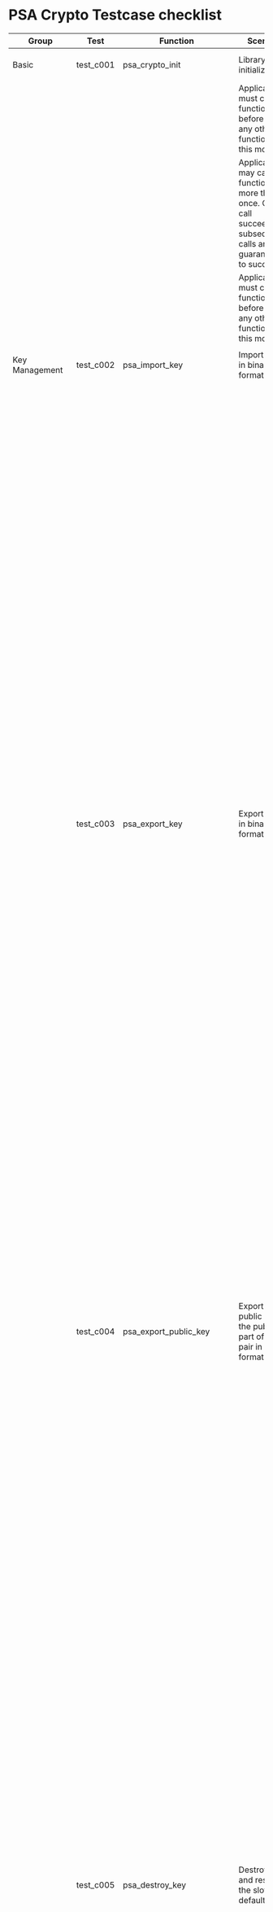 # PSA Crypto Testcase checklist 



| Group                        | Test      | Function                   | Scenario                                                                                                              | Return Value                    | Steps                                                                                                            | Test Case                                                                                           |
|------------------------------|-----------|----------------------------|-----------------------------------------------------------------------------------------------------------------------|---------------------------------|------------------------------------------------------------------------------------------------------------------|-----------------------------------------------------------------------------------------------------|
| Basic                        | test_c001 | psa_crypto_init            | Library initialization                                                                                                | PSA_SUCCESS                     | Calling this function should return SUCCESS                                                                      |                                                                                                     |
|                              |           |                            | Applications must call this function before calling any other function in this module.                                | PSA_SUCCESS                     | Try calling crypto operations doing a crypto_init should be successful(can be covered as part of other testcase) |                                                                                                     |
|                              |           |                            | Applications may call this function more than once. Once a call succeeds, subsequent calls are guaranteed to succeed. | PSA_SUCCESS                     | Try calling multiple crypto init and should return SUCCESS                                                       |                                                                                                     |
|                              |           |                            | Applications must call this function before calling any other function in this module.                                | PSA_ERROR_BAD_STATE             | Try calling crypto operations without doing a crypto_init should return FAILURE                                  |                                                                                                     |
|                              |           |                            |                                                                                                                       |                                 |                                                                                                                  |                                                                                                     |
| Key Management               | test_c002 | psa_import_key             | Import a key in binary format.                                                                                        | PSA_SUCCESS                     | 1. Initialize the PSA crypto library                                                                             | 1. 16 Byte AES                                                                                      |
|                              |           |                            |                                                                                                                       |                                 | 2. Initialize a key policy structure to a default that forbids all usage of the key                              | 2. 24 Byte AES                                                                                      |
|                              |           |                            |                                                                                                                       |                                 | 3. Allocate a key slot for a transient key and set the standard fields of a policy structure                     | 3. 32 Byte AES                                                                                      |
|                              |           |                            |                                                                                                                       |                                 | 4. Set the usage policy on a key slot                                                                            | 4. 2048 RSA public key                                                                              |
|                              |           |                            |                                                                                                                       |                                 | 5. Import the key data into the key slot                                                                         | 5. 2048 RSA keypair                                                                                 |
|                              |           |                            |                                                                                                                       |                                 | 6. Get basic metadata about a key                                                                                | 6. DES 64 bit key                                                                                   |
|                              |           |                            |                                                                                                                       |                                 | 7. Export a key in binary format                                                                                 | 7. Triple DES 2-Key                                                                                 |
|                              |           |                            |                                                                                                                       |                                 | 8. Check if original key data matches with the exported data                                                     | 8. Triple DES 3-Key                                                                                 |
|                              |           |                            |                                                                                                                       |                                 |                                                                                                                  | 9. EC Public key                                                                                    |
|                              |           |                            |                                                                                                                       |                                 |                                                                                                                  | 10. EC keypair                                                                                      |
|                              |           |                            |                                                                                                                       | PSA_ERROR_NOT_SUPPORTED         | Calling this function with incorrect key type                                                                    | Incorrect key type                                                                                  |
|                              |           |                            |                                                                                                                       | PSA_ERROR_INVALID_ARGUMENT      | Calling this function with invalid parameter should return this error                                            | 1. Key data greater than the algorithm size                                                         |
|                              |           |                            |                                                                                                                       |                                 |                                                                                                                  | 2. Incorrect key data size                                                                          |
|                              |           |                            |                                                                                                                       |                                 |                                                                                                                  |                                                                                                     |
|                              |           |                            |                                                                                                                       |                                 |                                                                                                                  |                                                                                                     |
|                              |           |                            |                                                                                                                       | PSA_ERROR_INVALID_HANDLE        | Calling this function with invalid key handle should return this error                                           | 1. Destroyed key handle </br> 2. Zero as key handle</br> 3. Unallocated key handle                  |
|                              |           |                            |                                                                                                                       | PSA_ERROR_ALREADY_EXISTS         | Pass the key slot to store data which is already occupied                                                       | Already occupied key slot                                                                           |
|                              | test_c003 | psa_export_key             | Export a key in binary format                                                                                         | PSA_SUCCESS                     | 1. Initialize the PSA crypto library                                                                             | 1. 16 Byte AES                                                                                      |
|                              |           |                            |                                                                                                                       |                                 | 2. Initialize a key policy structure to a default that forbids all usage of the key                              | 2. 24 Byte AES                                                                                      |
|                              |           |                            |                                                                                                                       |                                 |                                                                                                                  |                                                                                                     |
|                              |           |                            |                                                                                                                       |                                 | 3. Allocate a key slot for a transient key and set the standard fields of a policy structure                     | 3. 32 Byte AES                                                                                      |
|                              |           |                            |                                                                                                                       |                                 | 4. Set the usage policy on a key slot                                                                            | 4. 2048 RSA public key                                                                              |
|                              |           |                            |                                                                                                                       |                                 | 5. Import the key data into the key slot                                                                         | 5. 2048 RSA keypair                                                                                 |
|                              |           |                            |                                                                                                                       |                                 | 6. Get basic metadata about a key                                                                                | 6. DES 64 bit key                                                                                   |
|                              |           |                            |                                                                                                                       |                                 | 7. Export a key in binary format                                                                                 | 7. Triple DES 2-Key                                                                                 |
|                              |           |                            |                                                                                                                       |                                 | 8. Check if original key data matches with the exported data                                                     | 8. Triple DES 3-Key                                                                                 |
|                              |           |                            |                                                                                                                       |                                 |                                                                                                                  | 9. EC Public key                                                                                    |
|                              |           |                            |                                                                                                                       |                                 |                                                                                                                  | 10. EC keypair                                                                                      |
|                              |           |                            |                                                                                                                       | PSA_ERROR_BUFFER_TOO_SMALL      | Calling this function with buffer size less than required                                                        | Less buffer size                                                                                    |
|                              |           |                            |                                                                                                                       | PSA_ERROR_NOT_PERMITTED         | Calling this function with with key policy as verify should return this error                                    | Key policy as PSA_KEY_USAGE_VERIFY                                                                  |
|                              |           |                            |                                                                                                                       | PSA_ERROR_INVALID_HANDLE        | Calling this function with invalid parameter should return this error                                            | 1. Zero key slot                                                                                    |
|                              |           |                            |                                                                                                                       |                                 |                                                                                                                  | 2. Unallocated key slot                                                                             |
|                              |           |                            |                                                                                                                       |                                 |                                                                                                                  | 3. Destroyed key slot                                                                               |
|                              |           |                            |                                                                                                                       | PSA_ERROR_BAD_STATE             | Calling this function with key policy that cannot be exported                                                    | Invalid key policy usage                                                                            |
|                              |           |                            |                                                                                                                       | PSA_ERROR_DOES_NOT_EXIST        | Calling this function with empty key slot                                                                        | Empty key slot                                                                                      |
|                              | test_c004 | psa_export_public_key      | Export a public key or the public part of a key pair in binary format.                                                | PSA_SUCCESS                     | 1. Initialize the PSA crypto library                                                                             | 1. 2048 RSA public key                                                                              |
|                              |           |                            |                                                                                                                       |                                 | 2. Initialize a key policy structure to a default that forbids all usage of the key                              | 2. 2048 RSA keypair                                                                                 |
|                              |           |                            |                                                                                                                       |                                 | 3. Allocate a key slot for a transient key and set the standard fields of a policy structure                     | 3. EC Public key                                                                                    |
|                              |           |                            |                                                                                                                       |                                 | 4. Set the usage policy on a key slot                                                                            | 4. EC keypair                                                                                       |
|                              |           |                            |                                                                                                                       |                                 | 5. Import the key data into the key slot                                                                         |                                                                                                     |
|                              |           |                            |                                                                                                                       |                                 | 6. Get basic metadata about a key                                                                                |                                                                                                     |
|                              |           |                            |                                                                                                                       |                                 | 7. Export a key in binary format                                                                                 |                                                                                                     |
|                              |           |                            |                                                                                                                       |                                 | 8. Check if original key data matches with the exported data                                                     |                                                                                                     |
|                              |           |                            |                                                                                                                       | PSA_ERROR_BUFFER_TOO_SMALL      | Calling this function with buffer size less than required                                                        | Less buffer size                                                                                    |
|                              |           |                            |                                                                                                                       | PSA_ERROR_INVALID_ARGUMENT      | Calling this function with invalid  parameter should return this error                                           | 1. DES 64 bit key                                                                                   |
|                              |           |                            |                                                                                                                       |                                 |                                                                                                                  | 2. Triple DES 2-Key                                                                                 |
|                              |           |                            |                                                                                                                       |                                 |                                                                                                                  | 3. Triple DES 3-Key                                                                                 |
|                              |           |                            |                                                                                                                       | PSA_ERROR_NOT_PERMITTED         | Calling this function with with key policy as verify should return this error                                    | Key policy as PSA_KEY_USAGE_VERIFY                                                                  |
|                              |           |                            |                                                                                                                       | PSA_ERROR_INVALID_HANDLE        | Calling this function with invalid key handle should return this error                                           | 1. Zero key slot                                                                                    |
|                              |           |                            |                                                                                                                       |                                 |                                                                                                                  | 2. Unallocated key slot                                                                             |
|                              |           |                            |                                                                                                                       |                                 |                                                                                                                  | 3. Destroyed key slot                                                                               |
|                              |           |                            |                                                                                                                       | PSA_ERROR_BAD_STATE             | Calling this function with key policy that cannot be exported                                                    | Invalid key policy usage                                                                            |
|                              |           |                            |                                                                                                                       | PSA_ERROR_DOES_NOT_EXIST        | Calling this function with empty key slot                                                                        | Empty key slot                                                                                      |
|                              | test_c005 | psa_destroy_key            | Destroy a key and restore the slot to its default state.                                                              | PSA_SUCCESS                     | 1. Initialize the PSA crypto library                                                                             | 1. 16 Byte AES                                                                                      |
|                              |           |                            |                                                                                                                       |                                 | 2. Initialize a key policy structure to a default that forbids all usage of the key                              | 2. 24 Byte AES                                                                                      |
|                              |           |                            |                                                                                                                       |                                 | 3. Allocate a key slot for a transient key and set the standard fields of a policy structure                     | 3. 32 Byte AES                                                                                      |
|                              |           |                            |                                                                                                                       |                                 | 4. Set the usage policy on a key slot                                                                            | 4. 2048 RSA public key                                                                              |
|                              |           |                            |                                                                                                                       |                                 | 5. Import the key data into the key slot                                                                         | 5. 2048 RSA keypair                                                                                 |
|                              |           |                            |                                                                                                                       |                                 | 6. Get basic metadata about a key                                                                                | 6. DES 64 bit key                                                                                   |
|                              |           |                            |                                                                                                                       |                                 | 7. Destroy a key and restore the slot to its default state                                                       | 7. Triple DES 2-Key                                                                                 |
|                              |           |                            |                                                                                                                       |                                 | 8. Check that if the key metadata are destroyed                                                                  | 8. Triple DES 3-Key                                                                                 |
|                              |           |                            |                                                                                                                       |                                 |                                                                                                                  | 9. EC Public key                                                                                    |
|                              |           |                            |                                                                                                                       |                                 |                                                                                                                  | 10. EC keypair                                                                                      |
|                              |           |                            |                                                                                                                       | PSA_ERROR_INVALID_HANDLE        | Calling this function with invalid parameter should return this error                                            | 1. Invalid key slot                                                                                 |
|                              |           |                            |                                                                                                                       |                                 |                                                                                                                  | 2. Zero key slot                                                                                    |
|                              |           |                            |                                                                                                                       |                                 |                                                                                                                  | 3. Empty key slot                                                                                   |
|                              | test_c006 | psa_get_key_information    | Get basic metadata about a key.                                                                                       | PSA_SUCCESS                     | 1. Initialize the PSA crypto library                                                                             | 1. 16 Byte AES                                                                                      |
|                              |           |                            |                                                                                                                       |                                 | 2. Initialize a key policy structure to a default that forbids all usage of the key                              | 2. 24 Byte AES                                                                                      |
|                              |           |                            |                                                                                                                       |                                 | 3. Allocate a key slot for a transient key and set the standard fields of a policy structure                     | 3. 32 Byte AES                                                                                      |
|                              |           |                            |                                                                                                                       |                                 | 4. Set the usage policy on a key slot                                                                            | 4. 2048 RSA public key                                                                              |
|                              |           |                            |                                                                                                                       |                                 | 5. Import the key data into the key slot                                                                         | 5. 2048 RSA keypair                                                                                 |
|                              |           |                            |                                                                                                                       |                                 | 6. Get basic metadata about a key                                                                                | 6. DES 64 bit key                                                                                   |
|                              |           |                            |                                                                                                                       |                                 |                                                                                                                  | 7. Triple DES 2-Key                                                                                 |
|                              |           |                            |                                                                                                                       |                                 |                                                                                                                  | 8. Triple DES 3-Key                                                                                 |
|                              |           |                            |                                                                                                                       |                                 |                                                                                                                  | 9. EC Public key                                                                                    |
|                              |           |                            |                                                                                                                       |                                 |                                                                                                                  | 10. EC keypair                                                                                      |
|                              |           |                            |                                                                                                                       | PSA_ERROR_INVALID_HANDLE        | Calling this function with invalid parameter should return this error                                            | 1. Zero key slot                                                                                    |
|                              |           |                            |                                                                                                                       |                                 |                                                                                                                  | 2. Unallocated key slot                                                                             |
|                              |           |                            |                                                                                                                       |                                 |                                                                                                                  | 2. Destroyed key slot                                                                               |
|                              |           |                            |                                                                                                                       | PSA_ERROR_DOES_NOT_EXIST            | Pass the key slot number which has the key type as none                                                      | Empty key slot                                                                                      |
|                              | NO TEST   | psa_key_policy_set_usage   | Set the standard fields of a policy structure.                                                                        | void                            | Void function. Covered as part of other cases                                                                    |                                                                                                     |
|                              |           |                            |                                                                                                                       |                                 |                                                                                                                  |                                                                                                     |
| Key Policies                 | test_c007 | psa_set_key_policy         | Set the usage policy on a key slot.                                                                                   | PSA_SUCCESS                     | 1. Initialize the PSA crypto library                                                                             | 1. 16 Byte AES                                                                                      |
|                              |           |                            |                                                                                                                       |                                 | 2. Initialize a key policy structure to a default that forbids all usage of the key                              | 2. 24 Byte AES                                                                                      |
|                              |           |                            |                                                                                                                       |                                 | 3. Allocate a key slot for a transient key and set the standard fields of a policy structure                     | 3. 32 Byte AES                                                                                      |
|                              |           |                            |                                                                                                                       |                                 | 4. Set the usage policy on a key slot                                                                            | 4. 2048 RSA public key                                                                              |
|                              |           |                            |                                                                                                                       |                                 | 5. Import the key data into the key slot                                                                         | 5. 2048 RSA keypair                                                                                 |
|                              |           |                            |                                                                                                                       |                                 | 6. Get the usage policy for a key slot                                                                           | 6. DES 64 bit key                                                                                   |
|                              |           |                            |                                                                                                                       |                                 | 7. Check if the policy matches the original input                                                                | 7. Triple DES 2-Key                                                                                 |
|                              |           |                            |                                                                                                                       |                                 |                                                                                                                  | 8. Triple DES 3-Key                                                                                 |
|                              |           |                            |                                                                                                                       |                                 |                                                                                                                  | 9. EC Public key                                                                                    |
|                              |           |                            |                                                                                                                       |                                 |                                                                                                                  | 10. EC keypair                                                                                      |
|                              |           |                            |                                                                                                                       | PSA_ERROR_INVALID_HANDLE        | Calling this function with invalid parameter should return this error                                            | 1. Unallocated key slot                                                                             |
|                              |           |                            |                                                                                                                       |                                 |                                                                                                                  | 2. Zero key slot                                                                                    |
|                              |           |                            |                                                                                                                       |                                 |                                                                                                                  | 3. Destroyed key slot                                                                               |
|                              |           |                            |                                                                                                                       | PSA_ERROR_ALREADY_EXISTS        | Pass the key slot to store data which is already occupied                                                        | Already occupied key slot                                                                           |
|                              | test_c008 | psa_get_key_policy         | Get the usage policy for a key slot                                                                                   | PSA_SUCCESS                     | 1. Initialize the PSA crypto library                                                                             | 1. 16 Byte AES                                                                                      |
|                              |           |                            |                                                                                                                       |                                 | 2. Initialize a key policy structure to a default that forbids all usage of the key                              | 2. 24 Byte AES                                                                                      |
|                              |           |                            |                                                                                                                       |                                 | 3. Allocate a key slot for a transient key and set the standard fields of a policy structure                     | 3. 32 Byte AES                                                                                      |
|                              |           |                            |                                                                                                                       |                                 | 4. Set the usage policy on a key slot                                                                            | 4. 2048 RSA public key                                                                              |
|                              |           |                            |                                                                                                                       |                                 | 5. Change the lifetime of a key slot                                                                             | 5. 2048 RSA keypair                                                                                 |
|                              |           |                            |                                                                                                                       |                                 | 6. Import the key data into the key slot                                                                         | 6. DES 64 bit key                                                                                   |
|                              |           |                            |                                                                                                                       |                                 | 7. Get the usage policy for a key slot                                                                           | 7. Triple DES 2-Key                                                                                 |
|                              |           |                            |                                                                                                                       |                                 | 8. Retrieve the usage field of a policy structure                                                                | 8. Triple DES 3-Key                                                                                 |
|                              |           |                            |                                                                                                                       |                                 | 9. Retrieve the algorithm field of a policy structure                                                            | 9. EC Public key                                                                                    |
|                              |           |                            |                                                                                                                       |                                 | 10. Make sure they match the original value                                                                      | 10. EC keypair                                                                                      |
|                              |           |                            |                                                                                                                       | PSA_ERROR_INVALID_HANDLE        | Calling this function with invalid parameter should return this error                                            | 1. Zero key slot                                                                                    |
|                              |           |                            |                                                                                                                       |                                 |                                                                                                                  | 2. Destroyed key slot                                                                               |
|                              | test_c009 | psa_allocate_key           | Allocate a key slot for a transient key                                                                               | PSA_SUCCESS                     | 1. Initialize the PSA crypto library                                                                             | 1. Volatile keys                                                                                    |
|                              |           |                            |                                                                                                                       |                                 | 2. Initialize a key policy structure to a default that forbids all usage of the key                              |                                                                                                     |
|                              |           |                            |                                                                                                                       |                                 | 3. Allocate a key slot for a transient key                                                                       |                                                                                                     |
|                              |           |                            |                                                                                                                       |                                 |                                                                                                                  |                                                                                                     |
|                              |           |                            |                                                                                                                       |                                 |                                                                                                                  |                                                                                                     |
|                              |           |                            |                                                                                                                       |                                 |                                                                                                                  |                                                                                                     |
|                              |           |                            |                                                                                                                       |                                 |                                                                                                                  |                                                                                                     |
|                              |           |                            |                                                                                                                       |                                 |                                                                                                                  |                                                                                                     |
|                              |           |                            |                                                                                                                       | PSA_ERROR_INSUFFICIENT_MEMORY   | Calling this function with multiple time                                                                         |                                                                                                     |
|                              |           |                            |                                                                                                                       |                                 |                                                                                                                  |                                                                                                     |
|                              |           |                            |                                                                                                                       |                                 |                                                                                                                  |                                                                                                     |
|                              | test_c010 | psa_get_key_lifetime       | Retrieve the lifetime of a key slot.                                                                                  | PSA_SUCCESS                     | 1. Initialize the PSA crypto library                                                                             | Testing only volatile keys and persistance key types will be supported in future release            |
|                              |           |                            |                                                                                                                       |                                 | 2. Initialize a key policy structure to a default that forbids all usage of the key                              |                                                                                                     |
|                              |           |                            |                                                                                                                       |                                 | 3. Allocate a key slot for a transient key and set the standard fields of a policy structure                     |                                                                                                     |
|                              |           |                            |                                                                                                                       |                                 | 4. Set the usage policy on a key slot                                                                            |                                                                                                     |
|                              |           |                            |                                                                                                                       |                                 | 5. Change the lifetime of a key slot                                                                             |                                                                                                     |
|                              |           |                            |                                                                                                                       |                                 | 6. Import the key data into the key slot                                                                         |                                                                                                     |
|                              |           |                            |                                                                                                                       |                                 | 7. Get the lifetime of a key slot                                                                                |                                                                                                     |
|                              |           |                            |                                                                                                                       | PSA_ERROR_INVALID_HANDLE        |                                                                                                                  | 1. Zero key slot                                                                                    |
|                              |           |                            |                                                                                                                       |                                 |                                                                                                                  | 2. Invalid key slot                                                                                 |
|                              |           |                            |                                                                                                                       | PSA_ERROR_INVALID_ARGUMENT      |                                                                                                                  | 1. Invalid key policy                                                                               |
| Message Authentication Codes | test_c011 | psa_hash_start             | Start a multipart hash operation.                                                                                     | PSA_SUCCESS                     | 1. Initialize the PSA crypto library                                                                             | 1. MD2                                                                                              |
|                              |           |                            |                                                                                                                       |                                 | 2. Start a multipart hash operation                                                                              | 2. MD4                                                                                              |
|                              |           |                            |                                                                                                                       |                                 |                                                                                                                  | 3. MD5                                                                                              |
|                              |           |                            |                                                                                                                       |                                 |                                                                                                                  | 4. RIPEMD160                                                                                        |
|                              |           |                            |                                                                                                                       |                                 |                                                                                                                  | 5. SHA1                                                                                             |
|                              |           |                            |                                                                                                                       |                                 |                                                                                                                  | 6. SHA224                                                                                           |
|                              |           |                            |                                                                                                                       |                                 |                                                                                                                  | 7. SHA256                                                                                           |
|                              |           |                            |                                                                                                                       |                                 |                                                                                                                  | 8. SHA512                                                                                           |
|                              |           |                            |                                                                                                                       |                                 |                                                                                                                  | 9. SHA512_224                                                                                       |
|                              |           |                            |                                                                                                                       |                                 |                                                                                                                  | 10. SHA512_256                                                                                      |
|                              |           |                            |                                                                                                                       |                                 |                                                                                                                  | 11. SHA3_224 1                                                                                      |
|                              |           |                            |                                                                                                                       |                                 |                                                                                                                  | 2. SHA3_256 1                                                                                       |
|                              |           |                            |                                                                                                                       |                                 |                                                                                                                  | 3. SHA3_384 1                                                                                       |
|                              |           |                            |                                                                                                                       |                                 |                                                                                                                  | 4. SHA3_512                                                                                         |
|                              |           |                            |                                                                                                                       | PSA_ERROR_NOT_SUPPORTED         | Calling this function with unsupported algorithm should return error                                             | Invalid hash algorithm                                                                              |
|                              | test_c012 | psa_hash_update            | Add a message fragment to a multipart hash operation.                                                                 | PSA_SUCCESS                     | 1. Initialize the PSA crypto library                                                                             | 1. MD2                                                                                              |
|                              |           |                            |                                                                                                                       |                                 | 2. Start a multipart hash operation                                                                              | 2. MD4                                                                                              |
|                              |           |                            |                                                                                                                       |                                 | 3. Add a message fragment to a multipart hash operation                                                          | 3. MD5                                                                                              |
|                              |           |                            |                                                                                                                       |                                 |                                                                                                                  | 4. RIPEMD160                                                                                        |
|                              |           |                            |                                                                                                                       |                                 |                                                                                                                  | 5. SHA1                                                                                             |
|                              |           |                            |                                                                                                                       |                                 |                                                                                                                  | 6. SHA224                                                                                           |
|                              |           |                            |                                                                                                                       |                                 |                                                                                                                  | 7. SHA256                                                                                           |
|                              |           |                            |                                                                                                                       |                                 |                                                                                                                  | 8. SHA384                                                                                           |
|                              |           |                            |                                                                                                                       |                                 |                                                                                                                  | 9. SHA512                                                                                           |
|                              |           |                            |                                                                                                                       | PSA_ERROR_BAD_STATE             | 1. Calling this function without calling the psa_hash_start() should return error                                | Inactive operation handle                                                                           |
|                              |           |                            |                                                                                                                       |                                 | 2. Calling this function with completed operation handle should return error                                     | Completed operation handle                                                                          |
|                              | test_c013 | psa_hash_verify            | Finish the calculation of the hash of a message and compare it with an expected value.                                | PSA_SUCCESS                     | 1. Initialize the PSA crypto library                                                                             | 1. MD2                                                                                              |
|                              |           |                            |                                                                                                                       |                                 | 2. Start a multipart hash operation                                                                              | 2. MD4                                                                                              |
|                              |           |                            |                                                                                                                       |                                 | 3. Add a message fragment to a multipart hash operation                                                          | 3. MD5                                                                                              |
|                              |           |                            |                                                                                                                       |                                 | 4. Finish the calculation of the hash of a message and compare it with an expected value                         | 4. RIPEMD160                                                                                        |
|                              |           |                            |                                                                                                                       |                                 |                                                                                                                  | 5. SHA1                                                                                             |
|                              |           |                            |                                                                                                                       |                                 |                                                                                                                  | 6. SHA224                                                                                           |
|                              |           |                            |                                                                                                                       |                                 |                                                                                                                  | 7. SHA256                                                                                           |
|                              |           |                            |                                                                                                                       |                                 |                                                                                                                  | 8. SHA384                                                                                           |
|                              |           |                            |                                                                                                                       |                                 |                                                                                                                  | 9. SHA512                                                                                           |
|                              |           |                            |                                                                                                                       | PSA_ERROR_BAD_STATE             | Calling this function with inactive operation handle should return error                                         | 1. Inactive operation handle                                                                        |
|                              |           |                            |                                                                                                                       |                                 | Calling this function with invalid operation handle should return error                                          | 2. Invalid operation handle                                                                         |
|                              |           |                            |                                                                                                                       | PSA_ERROR_INVALID_SIGNATURE     | Calling this function with incorrect expected value should return error                                          | 1. Incorrect expected hash value                                                                    |
|                              |           |                            |                                                                                                                       |                                 |                                                                                                                  | 2. Incorrect expected hash length                                                                   |
|                              | test_c014 | psa_hash_finish            | Finish the calculation of the hash of a message.                                                                      | PSA_SUCCESS                     | 1. Initialize the PSA crypto library                                                                             | 1. MD2                                                                                              |
|                              |           |                            |                                                                                                                       |                                 | 2. Start a multipart hash operation                                                                              | 2. MD4                                                                                              |
|                              |           |                            |                                                                                                                       |                                 | 3. Add a message fragment to a multipart hash operation                                                          | 3. MD5                                                                                              |
|                              |           |                            |                                                                                                                       |                                 | 4. Finish the calculation of the hash of a message                                                               | 4. RIPEMD160                                                                                        |
|                              |           |                            |                                                                                                                       |                                 | 5. Compare it with the expected value                                                                            | 5. SHA1                                                                                             |
|                              |           |                            |                                                                                                                       |                                 |                                                                                                                  | 6. SHA224                                                                                           |
|                              |           |                            |                                                                                                                       |                                 |                                                                                                                  | 7. SHA256                                                                                           |
|                              |           |                            |                                                                                                                       |                                 |                                                                                                                  | 8. SHA384                                                                                           |
|                              |           |                            |                                                                                                                       |                                 |                                                                                                                  | 9. SHA512                                                                                           |
|                              |           |                            |                                                                                                                       | PSA_ERROR_INVALID_ARGUMENT      | Calling this function with an inactive operation handle should return error                                      | Inactive operation handle                                                                           |
|                              |           |                            |                                                                                                                       | PSA_ERROR_BUFFER_TOO_SMALL      | Calling this function with a hash buffer whose size is less than the algorithm output should return error        | Buffer size less than required                                                                      |
|                              | test_c015 | psa_hash_abort             | Abort a hash operation.                                                                                               | PSA_SUCCESS                     | 1. Initialize the PSA crypto library                                                                             | 1. MD2                                                                                              |
|                              |           |                            |                                                                                                                       |                                 | 2. Start a multipart hash operation                                                                              | 2. MD4                                                                                              |
|                              |           |                            |                                                                                                                       |                                 | 3. Abort a hash operation                                                                                        | 3. MD5                                                                                              |
|                              |           |                            |                                                                                                                       |                                 |                                                                                                                  | 4. RIPEMD160                                                                                        |
|                              |           |                            |                                                                                                                       |                                 |                                                                                                                  | 5. SHA1                                                                                             |
|                              |           |                            |                                                                                                                       |                                 |                                                                                                                  | 6. SHA224                                                                                           |
|                              |           |                            |                                                                                                                       |                                 |                                                                                                                  | 7. SHA256                                                                                           |
|                              |           |                            |                                                                                                                       |                                 |                                                                                                                  | 8. SHA384                                                                                           |
|                              |           |                            |                                                                                                                       |                                 |                                                                                                                  | 9. SHA512                                                                                           |
|                              |           |                            |                                                                                                                       | PSA_ERROR_INVALID_ARGUMENT      | Calling psa_hash_finish after calling psa_hash_abort should return error                                         |                                                                                                     |
| Generator                    | test_c016 | psa_generate_key           | Generate a key or key pair                                                                                            | PSA_SUCCESS                     | 1. Initialize the PSA crypto library                                                                             | 1. AES                                                                                              |
|                              |           |                            |                                                                                                                       |                                 | 2. Initialize a key policy structure                                                                             | 2. DES                                                                                              |
|                              |           |                            |                                                                                                                       |                                 | 3. Allocate a key slot for a transient key and set the standard fields of a policy structure                     | 3. ECC                                                                                              |
|                              |           |                            |                                                                                                                       |                                 | 4. Set the usage policy on a key slot                                                                            | 4. RSA                                                                                              |
|                              |           |                            |                                                                                                                       |                                 | 5. Generate a key or key pair                                                                                    |                                                                                                     |
|                              |           |                            |                                                                                                                       |                                 | 6. Get basic metadata about a key                                                                                |                                                                                                     |
|                              |           |                            |                                                                                                                       |                                 | 7. Check if key type and key length matches                                                                      |                                                                                                     |
|                              |           |                            |                                                                                                                       |                                 | 8. Export a key in binary format                                                                                 |                                                                                                     |
|                              |           |                            |                                                                                                                       |                                 | 9. Check if the metadata matches                                                                                 |                                                                                                     |
|                              |           |                            |                                                                                                                       | PSA_ERROR_INVALID_HANDLE        | Calling this function with unallocated key slot should return this error                                         | Unallocated key slot                                                                                |
|                              |           |                            |                                                                                                                       | PSA_ERROR_INVALID_HANDLE        | Calling this function with zero as key slot should return this error                                             | Zero as key slot                                                                                    |
|                              |           |                            |                                                                                                                       | PSA_ERROR_INVALID_HANDLE        | Calling this function with destroyed key slot should return this error                                           | Destroyed as key slot                                                                               |
|                              |           |                            |                                                                                                                       | PSA_ERROR_INVALID_ARGUMENT      | Calling this function with Null extra and Non-Zero extra size should return this error                           | Null extra and Non-Zero extra size                                                                  |
|                              |           |                            |                                                                                                                       | PSA_ERROR_ALREADY_EXISTS        | Calling this function with pre-occupied key slot should return this error                                       | Pre-occupied key slot                                                                                |
|                              |           |                            |                                                                                                                       | PSA_ERROR_NOT_SUPPORTED         | Calling this function to generate only public key should return this error                                       | Key type as public key                                                                              |
|                              | test_c017 | psa_generate_random        | Generate random bytes                                                                                                 | PSA_SUCCESS                     | 1. Initialize the PSA crypto library                                                                             | 1. 16 Byte data                                                                                     |
|                              |           |                            |                                                                                                                       |                                 | 2. Generate random bytes Run several times, to ensure that every output byte will be nonzero at least once       | 2. 24 Byte data                                                                                     |
|                              |           |                            |                                                                                                                       |                                 | 3. Check that no more than bytes have been overwritten                                                           | 3. 32 Byte data                                                                                     |
|                              |           |                            |                                                                                                                       |                                 | 4. Check that every byte was changed to nonzero at least once.                                                   | 4. 64 Byte data                                                                                     |
|                              |           |                            |                                                                                                                       |                                 |                                                                                                                  | 5. 128 Byte data                                                                                    |
|                              |           |                            |                                                                                                                       |                                 |                                                                                                                  | 6. 256 Byte data                                                                                    |
|                              |           |                            |                                                                                                                       |                                 |                                                                                                                  | 7. 512 Byte data                                                                                    |
|                              |           |                            |                                                                                                                       |                                 |                                                                                                                  | 8. 1000 Byte data                                                                                   |
|                              |           |                            |                                                                                                                       |                                 |                                                                                                                  | 9. 1024 Byte data                                                                                   |
|                              | test_c018 | psa_generator_read         | Read some data from a generator                                                                                       | PSA_SUCCESS                     | 1. Initialize the PSA crypto library                                                                             | 1. 16 Byte key                                                                                      |
|                              |           |                            |                                                                                                                       |                                 | 2. Initialize a key policy structure                                                                             | 2. 32 Byte key                                                                                      |
|                              |           |                            |                                                                                                                       |                                 | 3. Allocate a key slot for a transient key and set the standard fields of a policy structure                     | 3. 8 Byte Key                                                                                       |
|                              |           |                            |                                                                                                                       |                                 | 4. Set the usage policy on a key slot                                                                            | 4. SHA 256                                                                                          |
|                              |           |                            |                                                                                                                       |                                 | 5. Import the key data into the key slot                                                                         | 5. SHA 512                                                                                          |
|                              |           |                            |                                                                                                                       |                                 | 6. Set up a key derivation operation                                                                             | 6. SHA 1                                                                                            |
|                              |           |                            |                                                                                                                       |                                 | 7. Generate random bytes                                                                                         | 7. Output size less than generator capacity                                                         |
|                              |           |                            |                                                                                                                       |                                 | 8. Check that if generated data are non-zero                                                                     | 8. Output size equal to generator capacity                                                          |
|                              |           |                            |                                                                                                                       |                                 | 9. Generate random bytes for remaining capacity                                                                  | 9. Request maximum capacity                                                                         |
|                              |           |                            |                                                                                                                       |                                 | 10. Check that if generated data are non-zero                                                                    |                                                                                                     |
|                              |           |                            |                                                                                                                       |                                 | 11. Generate random bytes and check that it fails                                                                |                                                                                                     |
|                              |           |                            |                                                                                                                       | PSA_ERROR_INSUFFICIENT_DATA     | Calling this function with output size greater than the current capacity should return this error                | Output size greater than the current capacity                                                       |
|                              |           |                            |                                                                                                                       | PSA_ERROR_INSUFFICIENT_DATA     | Calling this function with capacity greater than the allowed capacity should return this error                   | Request maximum capacity +1                                                                         |
|                              |           |                            |                                                                                                                       | PSA_ERROR_BAD_STATE             | Calling this function without setup should return this error                                                     |                                                                                                     |
|                              | test_c019 | psa_get_generator_capacity | Retrieve the current capacity of a generator                                                                          | PSA_SUCCESS                     | 1. Initialize the PSA crypto library                                                                             | 1. Output size less than generator capacity                                                         |
|                              |           |                            |                                                                                                                       |                                 | 2. Initialize a key policy structure                                                                             | 2. Output size equal to generator capacity                                                          |
|                              |           |                            |                                                                                                                       |                                 | 3. Allocate a key slot for a transient key and set the standard fields of a policy structure                     |                                                                                                     |
|                              |           |                            |                                                                                                                       |                                 | 4. Set the usage policy on a key slot                                                                            |                                                                                                     |
|                              |           |                            |                                                                                                                       |                                 | 5. Import the key data into the key slot                                                                         |                                                                                                     |
|                              |           |                            |                                                                                                                       |                                 | 6. Set up a key derivation operation                                                                             |                                                                                                     |
|                              |           |                            |                                                                                                                       |                                 | 7. Retrieve the current capacity of a generator                                                                  |                                                                                                     |
|                              |           |                            |                                                                                                                       |                                 | 8. Check that it is equal to the input capacity                                                                  |                                                                                                     |
|                              |           |                            |                                                                                                                       |                                 | 9. Generate random bytes                                                                                         |                                                                                                     |
|                              |           |                            |                                                                                                                       |                                 | 10. Retrieve the current capacity of a generator                                                                 |                                                                                                     |
|                              |           |                            |                                                                                                                       |                                 | 11. Check that it is equal to the remaining capacity                                                             |                                                                                                     |
|                              |           |                            |                                                                                                                       | PSA_ERROR_BAD_STATE             | Calling this function without setup should return this error                                                     |                                                                                                     |
|                              | test_c020 | psa_generator_import_key   | Create a symmetric key from data read from a generator                                                                | PSA_SUCCESS                     | 1. Initialize the PSA crypto library                                                                             | 1. 16 Byte AES                                                                                      |
|                              |           |                            |                                                                                                                       |                                 | 2. Initialize a key policy structure                                                                             | 2. 32 Byte AES                                                                                      |
|                              |           |                            |                                                                                                                       |                                 | 3. Allocate a key slot for a transient key and set the standard fields of a policy structure                     |                                                                                                     |
|                              |           |                            |                                                                                                                       |                                 | 4. Set the usage policy on a key slot                                                                            |                                                                                                     |
|                              |           |                            |                                                                                                                       |                                 | 5. Import the key data into the key slot                                                                         |                                                                                                     |
|                              |           |                            |                                                                                                                       |                                 | 6. Set up a key derivation operation                                                                             |                                                                                                     |
|                              |           |                            |                                                                                                                       |                                 | 7. Initialize a key policy structure for new slot                                                                |                                                                                                     |
|                              |           |                            |                                                                                                                       |                                 | 8. Set the standard fields of a policy structure                                                                 |                                                                                                     |
|                              |           |                            |                                                                                                                       |                                 | 9. Set the usage policy on a new key slot                                                                        |                                                                                                     |
|                              |           |                            |                                                                                                                       |                                 | 10. Create a symmetric key from data read from a generator                                                       |                                                                                                     |
|                              |           |                            |                                                                                                                       |                                 | 11. Export a key in binary format                                                                                |                                                                                                     |
|                              |           |                            |                                                                                                                       |                                 | 12. Check that length of the key matches                                                                         |                                                                                                     |
|                              |           |                            |                                                                                                                       |                                 | 13. Check that the key is non-zero                                                                               |                                                                                                     |
|                              |           |                            |                                                                                                                       |                                 | 14. Initialize a key policy structure for new slot                                                               |                                                                                                     |
|                              |           |                            |                                                                                                                       |                                 | 15. Set the standard fields of a policy structure                                                                |                                                                                                     |
|                              |           |                            |                                                                                                                       |                                 | 16. Set the usage policy on a new key slot                                                                       |                                                                                                     |
|                              |           |                            |                                                                                                                       |                                 | 17. Create a symmetric key from data read from a generator for the remaining size                                |                                                                                                     |
|                              |           |                            |                                                                                                                       |                                 | 18. Export a key in binary format                                                                                |                                                                                                     |
|                              |           |                            |                                                                                                                       |                                 | 19. Check that length of the key matches                                                                         |                                                                                                     |
|                              |           |                            |                                                                                                                       |                                 | 20. Check that the key is non-zero                                                                               |                                                                                                     |
|                              |           |                            |                                                                                                                       |                                 | 21. Initialize a key policy structure for new slot                                                               |                                                                                                     |
|                              |           |                            |                                                                                                                       |                                 | 22. Set the standard fields of a policy structure                                                                |                                                                                                     |
|                              |           |                            |                                                                                                                       |                                 | 23. Set the usage policy on a new key slot                                                                       |                                                                                                     |
|                              |           |                            |                                                                                                                       |                                 | 24. Create a symmetric key from data read from a generator for the some size                                     |                                                                                                     |
|                              |           |                            |                                                                                                                       |                                 | Check that it fails                                                                                              |                                                                                                     |
|                              |           |                            |                                                                                                                       | PSA_ERROR_INSUFFICIENT_DATA | Calling this function with output greater than capacity should return this error                                 | Output greater than capacity                                                                            |
|                              |           |                            |                                                                                                                       | PSA_ERROR_INVALID_ARGUMENT      | Calling this function with public key algorithm should return this error                                         | 1. RSA public key </br>2.Invalid key size                                                           |
|                              |           |                            |                                                                                                                       | PSA_ERROR_INVALID_HANDLE        | Calling this function with invalid arguments should return this error                                            | 1. Invalid key slot                                                                                 |
|                              |           |                            |                                                                                                                       |                                 |                                                                                                                  | 2. Zero as key slot                                                                                 |
|                              |           |                            |                                                                                                                       |                                 |                                                                                                                  |                                                                                                     |
|                              |           |                            |                                                                                                                       | PSA_ERROR_ALREADY_EXISTS        | Calling this function with already occupied key slot should return this error                                    | Pre-occupied key slot                                                                               |
|                              | test_c021 | psa_generator_abort        | Abort a generator                                                                                                     | PSA_SUCCESS                     | 1. Initialize the PSA crypto library                                                                             | 1. Abort                                                                                            |
|                              |           |                            |                                                                                                                       |                                 | 2. Initialize a key policy structure                                                                             | 2. Multiple                                                                                         |
|                              |           |                            |                                                                                                                       |                                 | 3. Allocate a key slot for a transient key and set the standard fields of a policy structure                     | 3. Calling generator functions after abort should fail                                              |
|                              |           |                            |                                                                                                                       |                                 | 4. Set the usage policy on a key slot                                                                            |                                                                                                     |
|                              |           |                            |                                                                                                                       |                                 | 5. Import the key data into the key slot                                                                         |                                                                                                     |
|                              |           |                            |                                                                                                                       |                                 | 6. Set the key for a multipart symmetric encryption/decryption operation                                         |                                                                                                     |
|                              |           |                            |                                                                                                                       |                                 | 7. Abort a cipher operation                                                                                      |                                                                                                     |
|                              |           |                            |                                                                                                                       |                                 | 8. Multiple abort cipher operation should return success                                                         |                                                                                                     |
| Key derivation               | test_c022 | psa_key_derivation         | Set up a key derivation operation                                                                                     | PSA_SUCCESS                     | 1. Initialize the PSA crypto library                                                                             | 1. 16 Byte data with SHA-256                                                                        |
|                              |           |                            |                                                                                                                       |                                 | 2. Initialize a key policy structure                                                                             | 2. 32 byte data with SHA-512                                                                        |
|                              |           |                            |                                                                                                                       |                                 | 3. Allocate a key slot for a transient key and set the standard fields of a policy structure                     | 3. 32 Byte data with MD-5                                                                           |
|                              |           |                            |                                                                                                                       |                                 | 4. Import the key data into the key slot                                                                         | 4. Salt and label provided as input                                                                 |
|                              |           |                            |                                                                                                                       |                                 | 5. Set up a key derivation operation                                                                             |                                                                                                     |
|                              |           |                            |                                                                                                                       |                                 | 6. Retrieve the current capacity of a generator                                                                  |                                                                                                     |
|                              |           |                            |                                                                                                                       |                                 | 7. Make sure that the capacity is same as input capacity                                                         |                                                                                                     |
|                              |           |                            |                                                                                                                       | PSA_INVALID_ARGUMENT            | Calling this function with invalid argument should return this error                                             | 1. Invalid algorithm                                                                                |
|                              |           |                            |                                                                                                                       |                                 |                                                                                                                  | 2. Unsupported generator capacity                                                                   |
|                              |           |                            |                                                                                                                       |                                 |                                                                                                                  | 3. Unsupported key type                                                                             |
|                              |           |                            |                                                                                                                       | PSA_ERROR_NOT_PERMITTED         | Calling this function with incorrect usage should return this error                                              | 1. Incorrect usage                                                                                  |
|                              |           |                            |                                                                                                                       | PSA_ERROR_NOT_SUPPORTED         | Calling this function with unsupported key derivation algorithm should return this error                         | 1. Unsupported key derivation algorithm                                                             |
|                              |           |                            |                                                                                                                       | PSA_ERROR_INVALID_HANDLE        | Calling this functoin wih incorrect key handle                                                                   | 1. Invalid key handle </br>2. Zero as key slot                                                      |
|                              |           |                            |                                                                                                                       | PSA_ERROR_DOES_NOT_EXIST        | Calling this function with empty key slot should return this error                                               | Empty key slot                                                                                      |
| Key policies                 | test_c023 | psa_key_policy_get_usage   | Retrieve the usage field of a policy structure                                                                        | PSA_SUCCESS                     | 1. Initialize the PSA crypto library                                                                             | 1. Encrypt                                                                                          |
|                              |           |                            |                                                                                                                       |                                 | 2. Initialize a key policy structure                                                                             | 2. Decrypt                                                                                          |
|                              |           |                            |                                                                                                                       |                                 | 3. Allocate a key slot for a transient key and set the standard fields of a policy structure                     | 3. Export                                                                                           |
|                              |           |                            |                                                                                                                       |                                 | 4. Retrieve the usage field of a policy structure                                                                | 4. Sign                                                                                             |
|                              |           |                            |                                                                                                                       |                                 | 5. Check that usage is same as input                                                                             | 5. Verify                                                                                           |
|                              |           |                            |                                                                                                                       |                                 |                                                                                                                  | 6. Derive                                                                                           |
| AEAD                         | test_c024 | psa_aead_encrypt           | Process an authenticated encryption operation                                                                         | PSA_SUCCESS                     | 1. Initialize the PSA crypto library                                                                             | 1. CCM - 16B AES - Nounce and additional data                                                       |
|                              |           |                            |                                                                                                                       |                                 | 2. Initialize a key policy structure                                                                             | 2. GCM - 16B AES - NULL Nounce & addi data                                                          |
|                              |           |                            |                                                                                                                       |                                 | 3. Allocate a key slot for a transient key and set the standard fields of a policy structure                     | 3. GCM -16B AES - 12B Nounce & 12B addi data                                                        |
|                              |           |                            |                                                                                                                       |                                 | 4. Set the usage policy on a key slot                                                                            | 4. CCM - 16B AES - 13B Nounce & 8B addi data                                                        |
|                              |           |                            |                                                                                                                       |                                 | 5. Import the key data into the key slot                                                                         |                                                                                                     |
|                              |           |                            |                                                                                                                       |                                 | 6. Call aead encrypt                                                                                             |                                                                                                     |
|                              |           |                            |                                                                                                                       |                                 | 7. Check if the status is expected                                                                               |                                                                                                     |
|                              |           |                            |                                                                                                                       |                                 | 8. Check if the cipher text is expected length                                                                   |                                                                                                     |
|                              |           |                            |                                                                                                                       | PSA_ERROR_NOT_SUPPORTED         |                                                                                                                  | 1. DES key                                                                                          |
|                              |           |                            |                                                                                                                       |                                 |                                                                                                                  | 2. Unsupported algorithm                                                                            |
|                              |           |                            |                                                                                                                       | PSA_ERROR_DOES_NOT_EXIST        |                                                                                                                  | Empty key slot                                                                                      |
|                              |           |                            |                                                                                                                       | PSA_ERROR_INVALID_HANDLE        |                                                                                                                  | 1. Zero as key slot                                                                                 |
|                              |           |                            |                                                                                                                       |                                 |                                                                                                                  | 2. Invalid key slot                                                                                 |
|                              |           |                            |                                                                                                                       | PSA_ERROR_NOT_PERMITTED         |                                                                                                                  | 1. Small output buffer size                                                                         |
|                              |           |                            |                                                                                                                       |                                 |                                                                                                                  | 2. Invalid key usage                                                                                |
|                              | test_c025 | psa_aead_decrypt           | Process an authenticated decryption operation                                                                         | PSA_SUCCESS                     | 1. Initialize the PSA crypto library                                                                             | 1. CCM - 16B AES - Nounce and additional data                                                       |
|                              |           |                            |                                                                                                                       |                                 | 2. Initialize a key policy structure                                                                             | 2. GCM - 16B AES - NULL Nounce & addi data                                                          |
|                              |           |                            |                                                                                                                       |                                 | 3. Allocate a key slot for a transient key and set the standard fields of a policy structure                     | 3. GCM -16B AES - 12B Nounce & 12B addi data                                                        |
|                              |           |                            |                                                                                                                       |                                 | 4. Set the usage policy on a key slot                                                                            | 4. CCM - 16B AES - 13B Nounce & 8B addi data                                                        |
|                              |           |                            |                                                                                                                       |                                 | 5. Import the key data into the key slot                                                                         |                                                                                                     |
|                              |           |                            |                                                                                                                       |                                 | 6. Call aead decrypt                                                                                             |                                                                                                     |
|                              |           |                            |                                                                                                                       |                                 | 7. Check if the status is expected                                                                               |                                                                                                     |
|                              |           |                            |                                                                                                                       |                                 | 8. Check if the plain text is expected length                                                                    |                                                                                                     |
|                              |           |                            |                                                                                                                       | PSA_ERROR_NOT_SUPPORTED         |                                                                                                                  | 1. DES key                                                                                          |
|                              |           |                            |                                                                                                                       |                                 |                                                                                                                  | 2. Unsupported algorithm                                                                            |
|                              |           |                            |                                                                                                                       | PSA_ERROR_DOES_NOT_EXIST        |                                                                                                                  | Empty key slot                                                                                      |
|                              |           |                            |                                                                                                                       | PSA_ERROR_INVALID_ARGUMENT      |                                                                                                                  | Invalid tag length                                                                                  |
|                              |           |                            |                                                                                                                       | PSA_ERROR_INVALID_HANDLE        |                                                                                                                  | 1. Zero as key slot                                                                                 |
|                              |           |                            |                                                                                                                       |                                 |                                                                                                                  | 2. Invalid key slot                                                                                 |
|                              |           |                            |                                                                                                                       | PSA_ERROR_NOT_PERMITTED         |                                                                                                                  | 1. Small output buffer size                                                                         |
|                              |           |                            |                                                                                                                       |                                 |                                                                                                                  | 2. Invalid key usage                                                                                |
| Message Authentication Codes | test_c026 | psa_mac_sign_setup         | Start a multipart MAC calculation operation                                                                           | PSA_SUCCESS                     | 1. Initialize the PSA crypto library                                                                             | 1. 64 Byte HMAC                                                                                     |
|                              |           |                            |                                                                                                                       |                                 | 2. Initialize a key policy structure                                                                             | 2. 16 Byte AES - CMAC                                                                               |
|                              |           |                            |                                                                                                                       |                                 | 3. Allocate a key slot for a transient key and set the standard fields of a policy structure                     |                                                                                                     |
|                              |           |                            |                                                                                                                       |                                 | 4. Set the usage policy on a key slot                                                                            |                                                                                                     |
|                              |           |                            |                                                                                                                       |                                 | 5. Import the key data into the key slot                                                                         |                                                                                                     |
|                              |           |                            |                                                                                                                       |                                 | 6. Start a multipart MAC calculation operation                                                                   |                                                                                                     |
|                              |           |                            |                                                                                                                       | PSA_ERROR_NOT_SUPPORTED         |                                                                                                                  | 1. 16 Byte AES - GMAC                                                                               |
|                              |           |                            |                                                                                                                       |                                 |                                                                                                                  | 2. Incompatible HMAC for CMAC                                                                       |
|                              |           |                            |                                                                                                                       |                                 |                                                                                                                  | 3. Bad algorithm (unknown MAC algorithm)                                                            |
|                              |           |                            |                                                                                                                       |                                 |                                                                                                                  | 4. Truncated MAC too small                                                                          |
|                              |           |                            |                                                                                                                       | PSA_ERROR_NOT_PERMITTED         |                                                                                                                  | Invalid usage                                                                                       |
|                              |           |                            |                                                                                                                       | PSA_ERROR_DOES_NOT_EXIST        |                                                                                                                  | Empty key slot                                                                                      |
|                              |           |                            |                                                                                                                       | PSA_ERROR_INVALID_ARGUMENT      |                                                                                                                  | 1. Invalid key type                                                                                 |
|                              |           |                            |                                                                                                                       |                                 |                                                                                                                  | 2. Truncated MAC too large                                                                          |
|                              |           |                            |                                                                                                                       |                                 |                                                                                                                  | 3. Bad algorithm (not a MAC algorithm)                                                              |
|                              |           |                            |                                                                                                                       | PSA_ERROR_INVALID_HANDLE        |                                                                                                                  | 1. Invalid key handle                                                                               |
|                              |           |                            |                                                                                                                       |                                 |                                                                                                                  | 2. Zero as key handle                                                                               |
|                              | test_c027 | psa_mac_update             | Add a message fragment to a multipart MAC operation                                                                   | PSA_SUCCESS                     | 1. Initialize the PSA crypto library                                                                             | 1.64 Byte HMAC SHA256                                                                               |
|                              |           |                            |                                                                                                                       |                                 | 2. Initialize a key policy structure                                                                             | 2. 16 Byte AES - CMAC                                                                               |
|                              |           |                            |                                                                                                                       |                                 | 3. Allocate a key slot for a transient key and set the standard fields of a policy structure                     | 3. 32 Byte HMAC SHA512                                                                              |
|                              |           |                            |                                                                                                                       |                                 | 4. Set the usage policy on a key slot                                                                            |                                                                                                     |
|                              |           |                            |                                                                                                                       |                                 | 5. Import the key data into the key slot                                                                         |                                                                                                     |
|                              |           |                            |                                                                                                                       |                                 | 6. Start a multipart MAC calculation operation                                                                   |                                                                                                     |
|                              |           |                            |                                                                                                                       |                                 | 7. Add a message fragment to a multipart MAC operation                                                           |                                                                                                     |
|                              |           |                            |                                                                                                                       |                                 | 8. Check for the expected status                                                                                 |                                                                                                     |
|                              |           |                            |                                                                                                                       |                                 | 9. If success, Finish the calculation of the MAC of a message                                                    |                                                                                                     |
|                              |           |                            |                                                                                                                       |                                 | 10. Add a message fragment to the same multipart MAC operation should fail                                       |                                                                                                     |
|                              |           |                            |                                                                                                                       | PSA_ERROR_BAD_STATE             |                                                                                                                  | 1. Completed operation as input                                                                     |
|                              |           |                            |                                                                                                                       |                                 |                                                                                                                  | 2. Uninitialized operation as input                                                                 |
|                              | test_c028 | psa_mac_sign_finish        | Finish the calculation of the MAC of a message                                                                        | PSA_SUCCESS                     | 1. Initialize the PSA crypto library                                                                             | 1. HMAC SHA 224                                                                                     |
|                              |           |                            |                                                                                                                       |                                 | 2. Initialize a key policy structure                                                                             | 2. HMAC SHA 256                                                                                     |
|                              |           |                            |                                                                                                                       |                                 | 3. Allocate a key slot for a transient key and set the standard fields of a policy structure                     | 3. HMAC SHA 512                                                                                     |
|                              |           |                            |                                                                                                                       |                                 | 4. Set the usage policy on a key slot                                                                            | 4. HMAC SHA 224 (truncated to 8 Byte)                                                               |
|                              |           |                            |                                                                                                                       |                                 | 5. Import the key data into the key slot                                                                         | 5. CMAC AES 128                                                                                     |
|                              |           |                            |                                                                                                                       |                                 | 6. Start a multipart MAC calculation operation                                                                   |                                                                                                     |
|                              |           |                            |                                                                                                                       |                                 | 7. Add a message fragment to a multipart MAC operation                                                           |                                                                                                     |
|                              |           |                            |                                                                                                                       |                                 | 8. Finish the calculation of the MAC of a message                                                                |                                                                                                     |
|                              |           |                            |                                                                                                                       |                                 | 9. Check for the expected status                                                                                 |                                                                                                     |
|                              |           |                            |                                                                                                                       |                                 | 10. If success, Check if the MAC length matches with the expected length                                         |                                                                                                     |
|                              |           |                            |                                                                                                                       |                                 | 11. Check if the MAC data matches with the expected data                                                         |                                                                                                     |
|                              |           |                            |                                                                                                                       |                                 | 12. Finish the calculation of the MAC of a message using same operation should return error                      |                                                                                                     |
|                              |           |                            |                                                                                                                       | PSA_ERROR_BUFFER_TOO_SMALL      |                                                                                                                  | Small size buffer                                                                                   |
|                              |           |                            |                                                                                                                       | PSA_ERROR_BAD_STATE             |                                                                                                                  | Invalid operation as input                                                                          |
|                              | test_c029 | psa_mac_verify_setup       |                                                                                                                       | PSA_SUCCESS                     | 1. Initialize the PSA crypto library                                                                             | 1. 64 Byte HMAC                                                                                     |
|                              |           |                            |                                                                                                                       |                                 | 2. Initialize a key policy structure                                                                             | 2. 16 Byte AES - CMAC                                                                               |
|                              |           |                            |                                                                                                                       |                                 | 3. Allocate a key slot for a transient key and set the standard fields of a policy structure                     |                                                                                                     |
|                              |           |                            |                                                                                                                       |                                 | 4. Set the usage policy on a key slot                                                                            |                                                                                                     |
|                              |           |                            |                                                                                                                       |                                 | 5. Import the key data into the key slot                                                                         |                                                                                                     |
|                              |           |                            |                                                                                                                       |                                 | 6. Start a multipart MAC verification operation                                                                  |                                                                                                     |
|                              |           |                            |                                                                                                                       |                                 | 7. Check for the expected status                                                                                 |                                                                                                     |
|                              |           |                            |                                                                                                                       | PSA_ERROR_NOT_SUPPORTED         |                                                                                                                  | 1. 16 Byte AES - GMAC                                                                               |
|                              |           |                            |                                                                                                                       |                                 |                                                                                                                  | 2. Incompatible HMAC for CMAC                                                                       |
|                              |           |                            |                                                                                                                       |                                 |                                                                                                                  | 3. Bad algorithm (unknown MAC algorithm)                                                            |
|                              |           |                            |                                                                                                                       |                                 |                                                                                                                  | 4. Truncated MAC too small                                                                          |
|                              |           |                            |                                                                                                                       | PSA_ERROR_NOT_PERMITTED         |                                                                                                                  | Invalid usage                                                                                       |
|                              |           |                            |                                                                                                                       | PSA_ERROR_DOES_NOT_EXIST        |                                                                                                                  | Empty slot as input                                                                                 |
|                              |           |                            |                                                                                                                       | PSA_ERROR_INVALID_ARGUMENT      |                                                                                                                  | 1. Invalid key type                                                                                 |
|                              |           |                            |                                                                                                                       |                                 |                                                                                                                  | 2. Truncated MAC too large                                                                          |
|                              |           |                            |                                                                                                                       |                                 |                                                                                                                  | 3. Bad algorithm (unknown MAC algorithm)                                                            |
|                              |           |                            |                                                                                                                       | PSA_ERROR_INVALID_HANDLE        |                                                                                                                  | 1. Invalid key handle                                                                               |
|                              |           |                            |                                                                                                                       |                                 |                                                                                                                  | 2. Zero as key handle                                                                               |
|                              | test_c030 | psa_mac_verify_finish      | Finish the calculation of the MAC of a message and compare it with an expected value                                  | PSA_SUCCESS                     | 1. Initialize the PSA crypto library                                                                             | 1. HMAC SHA 224                                                                                     |
|                              |           |                            |                                                                                                                       |                                 | 2. Initialize a key policy structure                                                                             | 2. HMAC SHA 256                                                                                     |
|                              |           |                            |                                                                                                                       |                                 | 3. Allocate a key slot for a transient key and set the standard fields of a policy structure                     | 3. HMAC SHA 512                                                                                     |
|                              |           |                            |                                                                                                                       |                                 | 4. Set the usage policy on a key slot                                                                            | 4. HMAC SHA 224 (truncated to 8 Byte)                                                               |
|                              |           |                            |                                                                                                                       |                                 | 5. Import the key data into the key slot                                                                         | 5. CMAC AES 128                                                                                     |
|                              |           |                            |                                                                                                                       |                                 | 6. Start a multipart MAC calculation operation                                                                   |                                                                                                     |
|                              |           |                            |                                                                                                                       |                                 | 7. Add a message fragment to a multipart MAC operation                                                           |                                                                                                     |
|                              |           |                            |                                                                                                                       |                                 | 8. Finish the calculation of the MAC of a message                                                                |                                                                                                     |
|                              |           |                            |                                                                                                                       |                                 | 9. Check for the expected status                                                                                 |                                                                                                     |
|                              |           |                            |                                                                                                                       |                                 | 10. Finish the calculation of the MAC of a message using same operation should return error                      |                                                                                                     |
|                              |           |                            |                                                                                                                       | PSA_ERROR_INVALID_SIGNATURE     |                                                                                                                  | 1. Small size buffer                                                                                |
|                              |           |                            |                                                                                                                       |                                 |                                                                                                                  | 2. Incorrect expected hash                                                                          |
|                              |           |                            |                                                                                                                       | PSA_ERROR_BAD_STATE             |                                                                                                                  | Invalid operation as input                                                                          |
|                              | test_c031 | psa_mac_abort              | Abort a MAC operation                                                                                                 | PSA_SUCCESS                     | 1. Initialize the PSA crypto library                                                                             | 1. HMAC SHA 224                                                                                     |
|                              |           |                            |                                                                                                                       |                                 | 2. Initialize a key policy structure                                                                             | 2. HMAC SHA 256                                                                                     |
|                              |           |                            |                                                                                                                       |                                 | 3. Allocate a key slot for a transient key and set the standard fields of a policy structure                     | 3. HMAC SHA 512                                                                                     |
|                              |           |                            |                                                                                                                       |                                 | 4. Set the usage policy on a key slot                                                                            | 4. CMAC AES 128                                                                                     |
|                              |           |                            |                                                                                                                       |                                 | 5. Import the key data into the key slot                                                                         | 5. HMAC truncated                                                                                   |
|                              |           |                            |                                                                                                                       |                                 | 6. Start a multipart MAC calculation operation                                                                   | 6. Multiple abort                                                                                   |
|                              |           |                            |                                                                                                                       |                                 | 7. Abort the MAC operation                                                                                       | 7. psa_mac_finish after psa_mac_abort should return failure                                         |
| Symmetric Ciphers            | test_c032 | psa_cipher_encrypt_setup   | Set the key for a multipart symmetric encryption operation                                                            | PSA_SUCCESS                     | 1. Initialize the PSA crypto library                                                                             | 1. 16 Byte AES                                                                                      |
|                              |           |                            |                                                                                                                       |                                 | 2. Initialize a key policy structure                                                                             | 2. 24 Byte AES                                                                                      |
|                              |           |                            |                                                                                                                       |                                 | 3. Allocate a key slot for a transient key and set the standard fields of a policy structure                     | 3. 32 Byte AES                                                                                      |
|                              |           |                            |                                                                                                                       |                                 | 4. Set the usage policy on a key slot                                                                            | 4. DES 64 bit key                                                                                   |
|                              |           |                            |                                                                                                                       |                                 | 5. Import the key data into the key slot                                                                         | 5. Triple DES 2-Key                                                                                 |
|                              |           |                            |                                                                                                                       |                                 | 6. Set the key for a multipart symmetric encryption operation                                                    | 6. Triple DES 3-Key                                                                                 |
|                              |           |                            |                                                                                                                       | PSA_ERROR_NOT_SUPPORTED         |                                                                                                                  | 1. 16 Byte raw data                                                                                 |
|                              |           |                            |                                                                                                                       |                                 |                                                                                                                  | 2. Unknown cipher algorithm                                                                         |
|                              |           |                            |                                                                                                                       |                                 |                                                                                                                  | 3. Incompatible key ARC4                                                                            |
|                              |           |                            |                                                                                                                       | PSA_ERROR_INVALID_ARGUMENT      |                                                                                                                  | 1. Not a cipher algorithm                                                                           |
|                              |           |                            |                                                                                                                       |                                 |                                                                                                                  | 2. RSA public key                                                                                   |
|                              |           |                            |                                                                                                                       |                                 |                                                                                                                  | 3. RSA keypair                                                                                      |
|                              |           |                            |                                                                                                                       |                                 |                                                                                                                  | 4. EC Public key                                                                                    |
|                              |           |                            |                                                                                                                       |                                 |                                                                                                                  | 5. EC keypair                                                                                       |
|                              |           |                            |                                                                                                                       | PSA_ERROR_DOES_NOT_EXIST        |                                                                                                                  | Empty key slot                                                                                      |
|                              |           |                            |                                                                                                                       | PSA_ERROR_NOT_PERMITTED         |                                                                                                                  | Incorrect usage                                                                                     |
|                              |           |                            |                                                                                                                       | PSA_ERROR_INVALID_HANDLE        |                                                                                                                  | 1. Unallocated key handle                                                                           |
|                              |           |                            |                                                                                                                       |                                 |                                                                                                                  | 2. Zero as key handle                                                                               |
|                              | test_c033 | psa_cipher_decrypt_setup   | Set the key for a multipart symmetric decryption operation                                                            | PSA_SUCCESS                     | 1. Initialize the PSA crypto library                                                                             | 1. HMAC SHA 224                                                                                     |
|                              |           |                            |                                                                                                                       |                                 | 2. Initialize a key policy structure                                                                             | 2. HMAC SHA 256                                                                                     |
|                              |           |                            |                                                                                                                       |                                 | 3. Allocate a key slot for a transient key and set the standard fields of a policy structure                     | 3. HMAC SHA 512                                                                                     |
|                              |           |                            |                                                                                                                       |                                 | 4. Set the usage policy on a key slot                                                                            | 4. CMAC AES 128                                                                                     |
|                              |           |                            |                                                                                                                       |                                 | 5. Import the key data into the key slot                                                                         | 5. HMAC truncated                                                                                   |
|                              |           |                            |                                                                                                                       |                                 | 6. Set the key for a multipart symmetric decryption operation                                                    | 6. Multiple abort                                                                                   |
|                              |           |                            |                                                                                                                       |                                 |                                                                                                                  | 7. psa_mac_finish after psa_mac_abort should return failure                                         |
|                              |           |                            |                                                                                                                       | PSA_ERROR_NOT_SUPPORTED         |                                                                                                                  | 1. 16 Byte raw data                                                                                 |
|                              |           |                            |                                                                                                                       |                                 |                                                                                                                  | 2. Unknown cipher algorithm                                                                         |
|                              |           |                            |                                                                                                                       |                                 |                                                                                                                  | 3. Incompatible key ARC4                                                                            |
|                              |           |                            |                                                                                                                       | PSA_ERROR_INVALID_ARGUMENT      |                                                                                                                  | 1. Not a cipher algorithm                                                                           |
|                              |           |                            |                                                                                                                       |                                 |                                                                                                                  | 2. RSA public key                                                                                   |
|                              |           |                            |                                                                                                                       |                                 |                                                                                                                  | 3. RSA keypair                                                                                      |
|                              |           |                            |                                                                                                                       |                                 |                                                                                                                  | 4. EC Public key                                                                                    |
|                              |           |                            |                                                                                                                       |                                 |                                                                                                                  | 5. EC keypair                                                                                       |
|                              |           |                            |                                                                                                                       | PSA_ERROR_INVALID_HANDLE        |                                                                                                                  | 1. Unallocated key handle                                                                           |
|                              |           |                            |                                                                                                                       |                                 |                                                                                                                  | 2. Zero as key handle                                                                               |
|                              |           |                            |                                                                                                                       | PSA_ERROR_DOES_NOT_EXIST        |                                                                                                                  | Empty key slot                                                                                      |
|                              |           |                            |                                                                                                                       | PSA_ERROR_NOT_PERMITTED         |                                                                                                                  | Invalid usage                                                                                       |
|                              | test_c034 | psa_cipher_generate_iv     | Generate an IV for a symmetric encryption operation                                                                   | PSA_SUCCESS                     | 1. Initialize the PSA crypto library                                                                             | 1. 16 Byte AES                                                                                      |
|                              |           |                            |                                                                                                                       |                                 | 2. Initialize a key policy structure                                                                             | 2. 24 Byte AES                                                                                      |
|                              |           |                            |                                                                                                                       |                                 | 3. Allocate a key slot for a transient key and set the standard fields of a policy structure                     | 3. 32 Byte AES                                                                                      |
|                              |           |                            |                                                                                                                       |                                 | 4. Set the usage policy on a key slot                                                                            | 4. DES 64 bit key                                                                                   |
|                              |           |                            |                                                                                                                       |                                 | 5. Import the key data into the key slot                                                                         | 5. Triple DES 2-Key                                                                                 |
|                              |           |                            |                                                                                                                       |                                 | 6. Set the key for a multipart symmetric encryption operation                                                    | 6. Triple DES 3-Key                                                                                 |
|                              |           |                            |                                                                                                                       |                                 | 7. Generate an IV for a symmetric encryption operation                                                           | 7. AES - large iv buffer                                                                            |
|                              |           |                            |                                                                                                                       |                                 | 8. Check that if generated iv length match the expected length                                                   | 8. DES - large iv buffer                                                                            |
|                              |           |                            |                                                                                                                       |                                 | 9. Check that if generated iv are zero                                                                           |                                                                                                     |
|                              |           |                            |                                                                                                                       |                                 | 10. Generating an IV for a symmetric encryption operation using the same operator should fail                    |                                                                                                     |
|                              |           |                            |                                                                                                                       | PSA_ERROR_BUFFER_TOO_SMALL      |                                                                                                                  | 1. AES - small iv buffer                                                                            |
|                              |           |                            |                                                                                                                       |                                 |                                                                                                                  | 2. DES - small iv buffer                                                                            |
|                              |           |                            |                                                                                                                       | PSA_ERROR_BAD_STATE             |                                                                                                                  | 1. Completed operation handle                                                                       |
|                              | test_c035 | psa_cipher_set_iv          | Set the IV for a symmetric encryption or decryption operation                                                         | PSA_SUCCESS                     | 1. Initialize the PSA crypto library                                                                             | 1. 16 Byte AES                                                                                      |
|                              |           |                            |                                                                                                                       |                                 | 2. Initialize a key policy structure                                                                             | 2. 24 Byte AES                                                                                      |
|                              |           |                            |                                                                                                                       |                                 | 3. Allocate a key slot for a transient key and set the standard fields of a policy structure                     | 3. 32 Byte AES                                                                                      |
|                              |           |                            |                                                                                                                       |                                 | 4. Set the usage policy on a key slot                                                                            | 4. DES 64 bit key                                                                                   |
|                              |           |                            |                                                                                                                       |                                 | 5. Import the key data into the key slot                                                                         | 5. Triple DES 2-Key                                                                                 |
|                              |           |                            |                                                                                                                       |                                 | 6. Set the key for a multipart symmetric encryption/decryption operation                                         | 6. Triple DES 3-Key                                                                                 |
|                              |           |                            |                                                                                                                       |                                 | 7. Set an IV for a symmetric encryption/decryption operation                                                     |                                                                                                     |
|                              |           |                            |                                                                                                                       |                                 | 8. Check that if generated iv length match the expected length                                                   |                                                                                                     |
|                              |           |                            |                                                                                                                       |                                 | 9. Check that if generated iv are zero                                                                           |                                                                                                     |
|                              |           |                            |                                                                                                                       |                                 | 10. Setting an IV for a symmetric encryption/decryption operation using the same operator should fail            |                                                                                                     |
|                              |           |                            |                                                                                                                       | PSA_ERROR_INVALID_ARGUMENT      |                                                                                                                  | 1. AES - small iv buffer 2. DES - small iv buffer 3. AES - large iv buffer 4. DES - large iv buffer |
|                              |           |                            |                                                                                                                       | PSA_ERROR_BAD_STATE             |                                                                                                                  | 1. Completed operation handle                                                                       |
|                              | test_c036 | psa_cipher_update          | Encrypt or decrypt a message fragment in an active cipher operation                                                   | PSA_SUCCESS                     | 1. Initialize the PSA crypto library                                                                             | 1. AES CBC_NO_PADDING                                                                               |
|                              |           |                            |                                                                                                                       |                                 | 2. Initialize a key policy structure                                                                             | 2. AES CBC_NO_PADDING (Short input)                                                                 |
|                              |           |                            |                                                                                                                       |                                 | 3. Allocate a key slot for a transient key and set the standard fields of a policy structure                     | 3. AES CBC_PKCS7                                                                                    |
|                              |           |                            |                                                                                                                       |                                 | 4. Set the usage policy on a key slot                                                                            | 4. AES CBC_PKCS7 (Short input)                                                                      |
|                              |           |                            |                                                                                                                       |                                 | 5. Import the key data into the key slot                                                                         | 5. AES CTR                                                                                          |
|                              |           |                            |                                                                                                                       |                                 | 6. Set the key for a multipart symmetric encryption operation                                                    | 6. DES CBC (nopad)                                                                                  |
|                              |           |                            |                                                                                                                       |                                 | 7. Set an IV for a symmetric encryption operation                                                                | 7. 2-key 3DE -CBC (nopad)                                                                           |
|                              |           |                            |                                                                                                                       |                                 | 8. Encrypt or decrypt a message fragment in an active cipher operation                                           | 8. 3-key 3DE -CBC (nopad)                                                                           |
|                              |           |                            |                                                                                                                       |                                 | 9. Check if the output length matches the expected length                                                        |                                                                                                     |
|                              |           |                            |                                                                                                                       |                                 | 10. Check if the output data matches the expected data                                                           |                                                                                                     |
|                              |           |                            |                                                                                                                       |                                 | 11. Encrypt or decrypt a message fragment in an invalid cipher operation should fail                             |                                                                                                     |
|                              |           |                            |                                                                                                                       | PSA_ERROR_BAD_STATE             | Encrypt or decrypt a message fragment in an invalid cipher operation should fail                                 | Invalid operation as input                                                                          |
|                              |           |                            |                                                                                                                       | PSA_ERROR_BUFFER_TOO_SMALL      |                                                                                                                  | Small output buffer size                                                                            |
|                              | test_c037 | psa_cipher_finish          | Finish encrypting or decrypting a message in a cipher operation                                                       | PSA_SUCCESS                     | 1. Initialize the PSA crypto library                                                                             | 1. AES CBC_NO_PADDING                                                                               |
|                              |           |                            |                                                                                                                       |                                 | 2. Initialize a key policy structure                                                                             | 2. AES CBC_NO_PADDING (Short input)                                                                 |
|                              |           |                            |                                                                                                                       |                                 | 3. Allocate a key slot for a transient key and set the standard fields of a policy structure                     | 3. AES CBC_PKCS7                                                                                    |
|                              |           |                            |                                                                                                                       |                                 | 4. Set the usage policy on a key slot                                                                            | 4. AES CBC_PKCS7 (Short input)                                                                      |
|                              |           |                            |                                                                                                                       |                                 | 5. Import the key data into the key slot                                                                         | 5. AES CTR                                                                                          |
|                              |           |                            |                                                                                                                       |                                 | 6. Set the key for a multipart symmetric encryption operation                                                    | 6. DES CBC (nopad)                                                                                  |
|                              |           |                            |                                                                                                                       |                                 | 7. Set an IV for a symmetric encryption operation                                                                | 7. 2-key 3DE -CBC (nopad)                                                                           |
|                              |           |                            |                                                                                                                       |                                 | 8. Encrypt or decrypt a message fragment in an active cipher operation                                           | 8. 3-key 3DE -CBC (nopad)                                                                           |
|                              |           |                            |                                                                                                                       |                                 | 9. Finish encrypting or decrypting a message in a cipher operation                                               |                                                                                                     |
|                              |           |                            |                                                                                                                       |                                 | 10. Check if the output length matches the expected length                                                       |                                                                                                     |
|                              |           |                            |                                                                                                                       |                                 | 11. Check if the output data matches the expected data                                                           |                                                                                                     |
|                              |           |                            |                                                                                                                       |                                 | 12. Finish encrypting or decrypting a message using an invalid operation should fail                             |                                                                                                     |
|                              |           |                            |                                                                                                                       | PSA_ERROR_BAD_STATE             | Encrypt or decrypt a message fragment in an invalid cipher operation should fail                                 | Invalid operation as input                                                                          |
|                              |           |                            |                                                                                                                       | PSA_ERROR_BUFFER_TOO_SMALL      |                                                                                                                  | Small output buffer size                                                                            |
|                              |           |                            |                                                                                                                       | PSA_ERROR_INVALID_ARGUMENT      |                                                                                                                  | AES CBC_NO_PADDING (Short input)                                                                    |
|                              | test_c038 | psa_cipher_abort           | Abort a cipher operation                                                                                              | PSA_SUCCESS                     | 1. Initialize the PSA crypto library                                                                             | 1. Encrypt - AES CBC_NO_PADDING                                                                     |
|                              |           |                            |                                                                                                                       |                                 | 2. Initialize a key policy structure                                                                             | 2. Encrypt - AES CBC_PKCS7                                                                          |
|                              |           |                            |                                                                                                                       |                                 | 3. Allocate a key slot for a transient key and set the standard fields of a policy structure                     | 3. Encrypt - AES CTR                                                                                |
|                              |           |                            |                                                                                                                       |                                 | 4. Set the usage policy on a key slot                                                                            | 4. Encrypt - DES CBC (nopad)                                                                        |
|                              |           |                            |                                                                                                                       |                                 | 5. Import the key data into the key slot                                                                         | 5. Encrypt - 2-key 3DE -CBC (nopad)                                                                 |
|                              |           |                            |                                                                                                                       |                                 | 6. Set the key for a multipart symmetric encryption/decryption operation                                         | 6. Encrypt - 3-key 3DE -CBC (nopad)                                                                 |
|                              |           |                            |                                                                                                                       |                                 | 7. Abort a cipher operation                                                                                      | 7. Decrypt - AES CBC_NO_PADDING                                                                     |
|                              |           |                            |                                                                                                                       |                                 | 8. Multiple abort cipher operation should return success                                                         | 8. Decrypt - AES CBC_PKCS7                                                                          |
|                              |           |                            |                                                                                                                       |                                 |                                                                                                                  | 9. Decrypt - AES CTR                                                                                |
|                              |           |                            |                                                                                                                       |                                 |                                                                                                                  | 10. Decrypt - DES CBC (nopad)                                                                       |
|                              |           |                            |                                                                                                                       |                                 |                                                                                                                  | 11. Decrypt - 2-key 3DE -CBC (nopad)                                                                |
|                              |           |                            |                                                                                                                       |                                 |                                                                                                                  | 12. Decrypt - 3-key 3DE -CBC (nopad)                                                                |
|                              |           |                            |                                                                                                                       |                                 |                                                                                                                  | 13. psa_cipher_update after psa_cipher_abort should fail                                            |
| Asymmetric Cryptography      | test_c039 | psa_asymmetric_encrypt     | Encrypt a short message with a public key                                                                             | PSA_SUCCESS                     | 1. Initialize the PSA crypto library                                                                             | 1. RSA PKCS1V15                                                                                     |
|                              |           |                            |                                                                                                                       |                                 | 2. Initialize a key policy structure                                                                             | 2. RSA OAEP SHA256                                                                                  |
|                              |           |                            |                                                                                                                       |                                 | 3. Allocate a key slot for a transient key and set the standard fields of a policy structure                     | 3. RSA OAEP SHA256 with label                                                                       |
|                              |           |                            |                                                                                                                       |                                 | 4. Set the usage policy on a key slot                                                                            | 4. RSA KEYPAIR PKCS1V15                                                                             |
|                              |           |                            |                                                                                                                       |                                 | 5. Import the key data into the key slot                                                                         |                                                                                                     |
|                              |           |                            |                                                                                                                       |                                 | 6. Encrypt a short message with a public key                                                                     |                                                                                                     |
|                              |           |                            |                                                                                                                       |                                 | 7. Check if the output length matches with the expected output length                                            |                                                                                                     |
|                              |           |                            |                                                                                                                       |                                 | 8. Decrypt the cipher text                                                                                       |                                                                                                     |
|                              |           |                            |                                                                                                                       |                                 | 9. Check if the output length matches with the input length                                                      |                                                                                                     |
|                              |           |                            |                                                                                                                       |                                 | 10. Check if the output matches with the given input data                                                        |                                                                                                     |
|                              |           |                            |                                                                                                                       | PSA_ERROR_INVALID_ARGUMENT      |                                                                                                                  | 1. Invalid key type                                                                                 |
|                              |           |                            |                                                                                                                       |                                 |                                                                                                                  | 2. Invalid algorithm                                                                                |
|                              |           |                            |                                                                                                                       | PSA_ERROR_NOT_PERMITTED         |                                                                                                                  | Invalid usage                                                                                       |
|                              |           |                            |                                                                                                                       | PSA_ERROR_DOES_NOT_EXIST        |                                                                                                                  | Empty key slot                                                                                      |
|                              |           |                            |                                                                                                                       | PSA_ERROR_BUFFER_TOO_SMALL      |                                                                                                                  | Small output buffer                                                                                 |
|                              |           |                            |                                                                                                                       | PSA_ERROR_INVALID_HANDLE        |                                                                                                                  | 1. Unallocated key handle                                                                           |
|                              |           |                            |                                                                                                                       |                                 |                                                                                                                  | 2. Zero as key handle                                                                               |
|                              | test_c040 | psa_asymmetric_decrypt     | Decrypt a short message with a private key                                                                            | PSA_SUCCESS                     | 1. Initialize the PSA crypto library                                                                             | 1. RSA KEYPAIR PKCS1V15                                                                             |
|                              |           |                            |                                                                                                                       |                                 | 2. Initialize a key policy structure                                                                             | 2. RSA KEYPAIR OAEP SHA256                                                                          |
|                              |           |                            |                                                                                                                       |                                 | 3. Allocate a key slot for a transient key and set the standard fields of a policy structure                     | 3. RSA KEYPAIR OAEP SHA256 with label                                                               |
|                              |           |                            |                                                                                                                       |                                 | 4. Set the usage policy on a key slot                                                                            |                                                                                                     |
|                              |           |                            |                                                                                                                       |                                 | 5. Import the key data into the key slot                                                                         |                                                                                                     |
|                              |           |                            |                                                                                                                       |                                 | 6. Decrypt a short message with a private key                                                                    |                                                                                                     |
|                              |           |                            |                                                                                                                       |                                 | 7. Check if the output length matches with the expected length                                                   |                                                                                                     |
|                              |           |                            |                                                                                                                       |                                 | 8. Check if the output matches with the expected data                                                            |                                                                                                     |
|                              |           |                            |                                                                                                                       | PSA_ERROR_INVALID_ARGUMENT      |                                                                                                                  | 1. Invalid key type (RSA public key)                                                                |
|                              |           |                            |                                                                                                                       |                                 |                                                                                                                  | 2. Invalid algorithm                                                                                |
|                              |           |                            |                                                                                                                       |                                 |                                                                                                                  | 3. Invalid key type (AES Key)                                                                       |
|                              |           |                            |                                                                                                                       | PSA_ERROR_DOES_NOT_EXIST        |                                                                                                                  | Empty key slot                                                                                      |
|                              |           |                            |                                                                                                                       | PSA_ERROR_NOT_PERMITTED         |                                                                                                                  | Invalid usage                                                                                       |
|                              |           |                            |                                                                                                                       | PSA_ERROR_INVALID_HANDLE        |                                                                                                                  | 1. Invalid key slot </br>2. Zero key slot                                                           |
|                              |           |                            |                                                                                                                       | PSA_ERROR_BUFFER_TOO_SMALL      |                                                                                                                  | Small output buffer                                                                                 |
|                              | test_c041 | psa_asymmetric_sign        | Sign a hash or short message with a private key                                                                       | PSA_SUCCESS                     | 1. Initialize the PSA crypto library                                                                             | 1. RSA KEYPAIR PKCS1V15 RAW                                                                         |
|                              |           |                            |                                                                                                                       |                                 | 2. Initialize a key policy structure                                                                             | 2. RSA KEYPAIR PKCS1V15 SHA-256                                                                     |
|                              |           |                            |                                                                                                                       |                                 | 3. Allocate a key slot for a transient key and set the standard fields of a policy structure                     | 3. ECDSA KEYPAIR SECP256R1 SHA-256                                                                  |
|                              |           |                            |                                                                                                                       |                                 | 4. Set the usage policy on a key slot                                                                            |                                                                                                     |
|                              |           |                            |                                                                                                                       |                                 | 5. Import the key data into the key slot                                                                         |                                                                                                     |
|                              |           |                            |                                                                                                                       |                                 | 6. Sign a hash or short message with a private key                                                               |                                                                                                     |
|                              |           |                            |                                                                                                                       |                                 | 7. Check if the output length matches with the expected length                                                   |                                                                                                     |
|                              |           |                            |                                                                                                                       |                                 | 8. Check if the output matches with the expected data                                                            |                                                                                                     |
|                              |           |                            |                                                                                                                       | PSA_ERROR_INVALID_ARGUMENT      |                                                                                                                  | 1. Invalid key type (RSA public key)                                                                |
|                              |           |                            |                                                                                                                       |                                 |                                                                                                                  | 2. Invalid algorithm                                                                                |
|                              |           |                            |                                                                                                                       |                                 |                                                                                                                  | 3. Invalid key type (AES Key)                                                                       |
|                              |           |                            |                                                                                                                       |                                 |                                                                                                                  | 4. Wrong hash size                                                                                  |
|                              |           |                            |                                                                                                                       | PSA_ERROR_INVALID_HANDLE        |                                                                                                                  | 1. Invalid key slot </br>2. Zero key slot                                                           |
|                              |           |                            |                                                                                                                       | PSA_ERROR_DOES_NOT_EXIST        |                                                                                                                  | Empty key slot                                                                                      |
|                              |           |                            |                                                                                                                       | PSA_ERROR_NOT_PERMITTED         |                                                                                                                  | Invalid usage                                                                                       |
|                              |           |                            |                                                                                                                       | PSA_ERROR_BUFFER_TOO_SMALL      |                                                                                                                  | Small output buffer                                                                                 |
|                              | test_c042 | psa_asymmetric_verify      | Verify the signature a hash or short message using a public key                                                       | PSA_SUCCESS                     | 1. Initialize the PSA crypto library                                                                             | 1. RSA KEYPAIR PKCS1V15 RAW                                                                         |
|                              |           |                            |                                                                                                                       |                                 | 2. Initialize a key policy structure                                                                             | 2. RSA KEYPAIR PKCS1V15 SHA-256                                                                     |
|                              |           |                            |                                                                                                                       |                                 | 3. Allocate a key slot for a transient key and set the standard fields of a policy structure                     | 3. ECDSA KEYPAIR SECP256R1 SHA-256                                                                  |
|                              |           |                            |                                                                                                                       |                                 | 4. Set the key data based on key type                                                                            | 4. RSA public key                                                                                   |
|                              |           |                            |                                                                                                                       |                                 | 5. Set the usage policy on a key slot                                                                            | 5. EC public key                                                                                    |
|                              |           |                            |                                                                                                                       |                                 | 6. Import the key data into the key slot                                                                         |                                                                                                     |
|                              |           |                            |                                                                                                                       |                                 | 7. Verify the signature a hash or short message using a public key                                               |                                                                                                     |
|                              |           |                            |                                                                                                                       | PSA_ERROR_INVALID_ARGUMENT      |                                                                                                                  | 1. Invalid algorithm                                                                                |
|                              |           |                            |                                                                                                                       |                                 |                                                                                                                  | 2. Wrong hash size                                                                                  |
|                              |           |                            |                                                                                                                       | PSA_ERROR_INVALID_HANDLE        |                                                                                                                  | 1. Invalid key slot </br>2. Zero key slot                                                           |
|                              |           |                            |                                                                                                                       | PSA_ERROR_INVALID_SIGNATURE     |                                                                                                                  | Wrong signature size                                                                                |
|                              |           |                            |                                                                                                                       |                                 |                                                                                                                  | Wrong signature                                                                                     |
|                              |           |                            |                                                                                                                       | PSA_ERROR_DOES_NOT_EXIST        |                                                                                                                  | Empty key slot                                                                                      |
|                              |           |                            |                                                                                                                       | PSA_ERROR_NOT_PERMITTED         |                                                                                                                  | Invalid usage                                                                                       |
|                              |           |                            |                                                                                                                       | PSA_ERROR_NOT_SUPPORTED         |                                                                                                                  | Invalid key type (AES Key)                                                                          |
|                              |           |                            |                                                                                                                       | PSA_ERROR_BUFFER_TOO_SMALL      |                                                                                                                  | Small output buffer                                                                                 |
|                              | test_c043 | psa_key_agreement          |  Set up a key agreement operation                                                                                     | PSA_SUCCESS                     | 1. Initialize the PSA crypto library                                                                             | 1. ECDH SECP256R1                                                                                   |
|                              |           |                            |                                                                                                                       |                                 | 2. Initialize a key policy structure                                                                             | 2. ECDH SECP384R1                                                                                   |
|                              |           |                            |                                                                                                                       |                                 | 3. Allocate a key slot for a transient key and set the standard fields of a policy structure                     |                                                                                                     |
|                              |           |                            |                                                                                                                       |                                 | 4. Set the key data based on key type                                                                            |                                                                                                     |
|                              |           |                            |                                                                                                                       |                                 | 5. Set the usage policy on a key slot                                                                            |                                                                                                     |
|                              |           |                            |                                                                                                                       |                                 | 6. Import the key data into the key slot                                                                         |                                                                                                     |
|                              |           |                            |                                                                                                                       |                                 | 7. Set up a key agreement operation                                                                              |                                                                                                     |
|                              |           |                            |                                                                                                                       |                                 | 8. Retrieve the current capacity of a generator                                                                  |                                                                                                     |
|                              |           |                            |                                                                                                                       |                                 | 9. Check if the generator capacity matches with the expected capacity                                            |                                                                                                     |
|                              |           |                            |                                                                                                                       |                                 | 10. Read some data from a generator                                                                              |                                                                                                     |
|                              |           |                            |                                                                                                                       |                                 | 11. Check if the output matches with the expected data                                                           |                                                                                                     |
|                              |           |                            |                                                                                                                       | PSA_ERROR_INVALID_ARGUMENT      |                                                                                                                  | 1. Not a key agreement alg                                                                          |
|                              |           |                            |                                                                                                                       |                                 |                                                                                                                  | 2. Public key on different curve                                                                    |
|                              |           |                            |                                                                                                                       |                                 |                                                                                                                  | 2. Public key instead of private key                                                                |
|                              |           |                            |                                                                                                                       | PSA_ERROR_INVALID_HANDLE        |                                                                                                                  | 1. Invalid key slot </br>2. Zero key slot                                                           |
|                              |           |                            |                                                                                                                       | PSA_ERROR_DOES_NOT_EXIST        |                                                                                                                  | Empty key slot                                                                                      |
|                              |           |                            |                                                                                                                       | PSA_ERROR_NOT_PERMITTED         |                                                                                                                  | Invalid usage                                                                                       |
|                              |           |                            |                                                                                                                       | PSA_ERROR_NOT_SUPPORTED         |                                                                                                                  | Invalid key type (AES Key)                                                                          |
|                              | test_c044 | psa_copy_key               |  Copy key material from one location to another                                                                       | PSA_SUCCESS                     | 1. Initialize the PSA crypto library                                                                             | 1. 16 Byte AES                                                                                      |
|                              |           |                            |                                                                                                                       |                                 | 2. Initialize a key policy structure                                                                             | 2. 24 Byte AES                                                                                      |
|                              |           |                            |                                                                                                                       |                                 | 3. Allocate a key slot for a transient key and set the standard fields of a policy structure                     | 3. 32 Byte AES with constraints                                                                     |
|                              |           |                            |                                                                                                                       |                                 | 4. Set the key data based on key type                                                                            | 4. 2048 RSA public key                                                                              |
|                              |           |                            |                                                                                                                       |                                 | 5. Set the usage policy on a key slot                                                                            | 5. 2048 RSA key pair                                                                                |
|                              |           |                            |                                                                                                                       |                                 | 6. Import the key data into the key slot                                                                         | 6. DES 64 bit key                                                                                   |
|                              |           |                            |                                                                                                                       |                                 | 7. Allocate a key slot for the target key                                                                        | 7. Triple DES 2-Key                                                                                 |
|                              |           |                            |                                                                                                                       |                                 | 8. Set the usage policy on a key slot                                                                            | 8. Triple DES 3-Key                                                                                 |
|                              |           |                            |                                                                                                                       |                                 | 9. Make a copy of a key                                                                                          | 9. EC Public key                                                                                    |
|                              |           |                            |                                                                                                                       |                                 | 10. Destroy the source to ensure that this doesn't affect the target                                             | 10. EC key pair                                                                                     |
|                              |           |                            |                                                                                                                       |                                 | 11. Export a key in binary format and check if it matches with source material                                   | 11. Incompatible target polic                                                                       |
|                              |           |                            |                                                                                                                       | PSA_ERROR_INVALID_ARGUMENT      |                                                                                                                  | 1. Incompatible target policy(source and target)                                                    |
|                              |           |                            |                                                                                                                       |                                 |                                                                                                                  | 2. Incompatible constraint                                                                          |
|                              |           |                            |                                                                                                                       | PSA_SUCCESS                     |                                                                                                                  | 1. Unexport source key usage                                                                        |
|                              |           |                            |                                                                                                                       | PSA_ERROR_INVALID_HANDLE        |                                                                                                                  | 1. Unallocated target key slot                                                                      |
|                              |           |                            |                                                                                                                       | PSA_ERROR_DOES_NOT_EXIST        |                                                                                                                  | Empty source handle                                                                                 |
|                              |           |                            |                                                                                                                       | PSA_ERROR_ALREADY_EXISTS        |                                                                                                                  | Target already containing key material                                                              |


## License
Arm PSA test suite is distributed under Apache v2.0 License.

--------------

*Copyright (c) 2018-2019, Arm Limited and Contributors. All rights reserved.*

